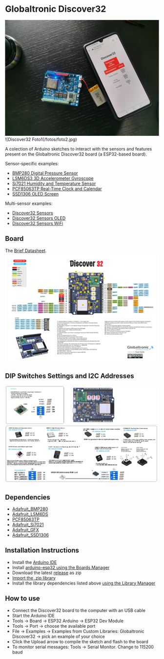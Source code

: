 
# Globaltronic Discover32

![Discover32 Foto](/fotos/top_view.jpg)
![Discover32 Foto1(/fotos/foto2.jpg)

A colection of Arduino sketches to interact with the sensors and features present on the Globaltronic Discover32 board (a ESP32-based board).

Sensor-specific examples:

- [BMP280 Digital Pressure Sensor](https://github.com/Globaltronic/discover32/tree/master/examples/BMP280_Digital_Pressure_Sensor)
- [LSM6DS3 3D Accelerometer Gyroscope](https://github.com/Globaltronic/discover32/tree/master/examples/LSM6DS3_3D_Accelerometer_Gyroscope)
- [Si7021 Humidity and Temperature Sensor](https://github.com/Globaltronic/discover32/tree/master/examples/Si7021_Humidity_and_Temperature_Sensor)
- [PCF85063TP Real-Time Clock and Calendar](https://github.com/Globaltronic/discover32/tree/master/examples/PCF85063TP_Real-Time_Clock_Calendar)
- [SSD1306 OLED Screen](https://github.com/Globaltronic/discover32/tree/master/examples/SSD1306_OLED)

Multi-sensor examples:

- [Discover32 Sensors](https://github.com/Globaltronic/discover32/tree/master/examples/Discover32_Sensors)
- [Discover32 Sensors OLED](https://github.com/Globaltronic/discover32/tree/master/examples/Discover32_Sensors_OLED)
- [Discover32 Sensors WiFi](https://github.com/Globaltronic/discover32/tree/master/examples/Discover32_Sensors_WiFi)

## Board
The [Brief Datasheet](/documents/datasheet_brief.pdf).
![Discover32 Board](/documents/board.png)

## DIP Switches Settings and I2C Addresses
![Discover32 Addresses](/documents/addresses.png)

## Dependencies
* [Adafruit_BMP280](https://github.com/adafruit/Adafruit_BMP280_Library)
* [Adafruit_LSM6DS](https://github.com/adafruit/Adafruit_LSM6DS)
* [PCF85063TP](https://github.com/Seeed-Studio/Grove_High_Precision_RTC_PCF85063TP)
* [Adafruit_Si7021](https://github.com/adafruit/Adafruit_Si7021)
* [Adafruit_GFX](https://github.com/adafruit/Adafruit-GFX-Library)
* [Adafruit_SSD1306](https://github.com/adafruit/Adafruit_SSD1306)

## Installation Instructions
- Install the [Arduino IDE](https://www.arduino.cc/en/Main/Software)
- Install [arduino-esp32 using the Boards Manager](https://github.com/espressif/arduino-esp32/blob/master/docs/arduino-ide/boards_manager.md)
- Download the latest [release](https://github.com/Globaltronic/discover32/releases) as zip
- [Import the .zip library](https://www.arduino.cc/en/guide/libraries#toc4)
- Install the library dependencies listed above [using the Library Manager](https://www.arduino.cc/en/guide/libraries#toc3)

## How to use
- Connect the Discover32 board to the computer with an USB cable
- Start the Arduino IDE
- Tools -> Board -> ESP32 Arduino -> ESP32 Dev Module
- Tools -> Port -> choose the available port
- File -> Examples -> Examples from Custom Libraries: Globaltronic Discover32 -> pick an example of your choice
- Click the Upload arrow to compile the sketch and flash to the board
- To monitor serial messages: Tools -> Serial Monitor. Change to 115200 baud
